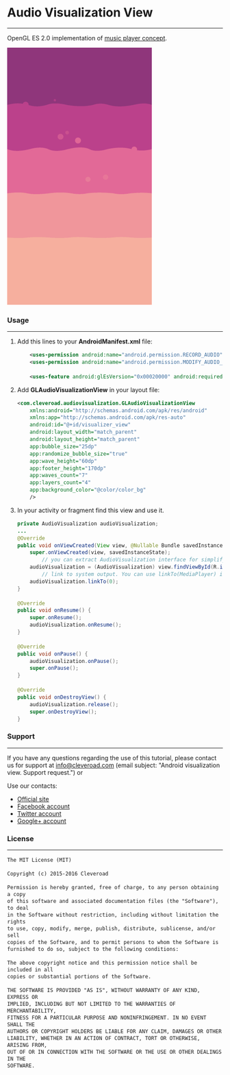 # Audio Visualization View #
* * *

OpenGL ES 2.0 implementation of [music player concept](https://dribbble.com/shots/2369760-Player-Concept).

![Demo image](/images/demo.gif)

### Usage ###
* * *
1. 
    Add this lines to your **AndroidManifest.xml** file:
    
    ```XML
        <uses-permission android:name="android.permission.RECORD_AUDIO"/>
        <uses-permission android:name="android.permission.MODIFY_AUDIO_SETTINGS"/>
        
        <uses-feature android:glEsVersion="0x00020000" android:required="true" />
    ```

2. 
    Add **GLAudioVisualizationView** in your layout file:
    
    ```XML
    <com.cleveroad.audiovisualization.GLAudioVisualizationView
        xmlns:android="http://schemas.android.com/apk/res/android"
        xmlns:app="http://schemas.android.com/apk/res-auto"
        android:id="@+id/visualizer_view"
        android:layout_width="match_parent"
        android:layout_height="match_parent"
        app:bubble_size="25dp"
        app:randomize_bubble_size="true"
        app:wave_height="60dp"
        app:footer_height="170dp"
        app:waves_count="7"
        app:layers_count="4"
        app:background_color="@color/color_bg"
        />
    ```
    
3. 
    In your activity or fragment find this view and use it.
    
    ```JAVA
    private AudioVisualization audioVisualization;
    ...
    @Override
    public void onViewCreated(View view, @Nullable Bundle savedInstanceState) {
        super.onViewCreated(view, savedInstanceState);
            // you can extract AudioVisualization interface for simplifying things
        audioVisualization = (AudioVisualization) view.findViewById(R.id.visualizer_view);
            // link to system output. You can use linkTo(MediaPlayer) instead or provide any other unique audio session id (for example, from AudioTrack)
        audioVisualization.linkTo(0);
    }
    
    @Override
    public void onResume() {
        super.onResume();
        audioVisualization.onResume();
    }
    
    @Override
    public void onPause() {
        audioVisualization.onPause();
        super.onPause();
    }
    
    @Override
    public void onDestroyView() {
        audioVisualization.release();
        super.onDestroyView();
    }
    ```

### Support ###
* * *
If you have any questions regarding the use of this tutorial, please contact us for support at info@cleveroad.com (email subject: "Android visualization view. Support request.") 
or 

Use our contacts: 

* [Official site](https://www.cleveroad.com/?utm_source=github&utm_medium=link&utm_campaign=contacts)
* [Facebook account](https://www.facebook.com/cleveroadinc)
* [Twitter account](https://twitter.com/CleveroadInc)
* [Google+ account](https://plus.google.com/+CleveroadInc/)

### License ###
* * *
    The MIT License (MIT)

    Copyright (c) 2015-2016 Cleveroad

    Permission is hereby granted, free of charge, to any person obtaining a copy
    of this software and associated documentation files (the "Software"), to deal
    in the Software without restriction, including without limitation the rights
    to use, copy, modify, merge, publish, distribute, sublicense, and/or sell
    copies of the Software, and to permit persons to whom the Software is
    furnished to do so, subject to the following conditions:

    The above copyright notice and this permission notice shall be included in all
    copies or substantial portions of the Software.

    THE SOFTWARE IS PROVIDED "AS IS", WITHOUT WARRANTY OF ANY KIND, EXPRESS OR
    IMPLIED, INCLUDING BUT NOT LIMITED TO THE WARRANTIES OF MERCHANTABILITY,
    FITNESS FOR A PARTICULAR PURPOSE AND NONINFRINGEMENT. IN NO EVENT SHALL THE
    AUTHORS OR COPYRIGHT HOLDERS BE LIABLE FOR ANY CLAIM, DAMAGES OR OTHER
    LIABILITY, WHETHER IN AN ACTION OF CONTRACT, TORT OR OTHERWISE, ARISING FROM,
    OUT OF OR IN CONNECTION WITH THE SOFTWARE OR THE USE OR OTHER DEALINGS IN THE
    SOFTWARE.